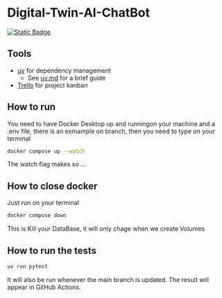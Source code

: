 # Digital-Twin-AI-ChatBot
[![Static Badge](https://img.shields.io/badge/Trello-Kanban-blue?style=flat&logo=trello&logoSize=auto)](https://trello.com/invite/b/68df8720f3a0b9358e3185e0/ATTI3cda1388218acd2b02eaf76dfd1ed374FD152D68/digital-twin)

## Tools
- [uv](https://github.com/astral-sh/uv) for dependency management
    - See [uv.md](docs/uv.md) for a brief guide
- [Trello](https://trello.com/invite/b/68df8720f3a0b9358e3185e0/ATTIf4dc42546f45cbc8140669f8207642abE25BF06A/digital-twin) for project kanban

## How to run
You need to have Docker Desktop up and runningon your machine and a .env file, there is an exmample on branch, then you need to type on your terminal 
```bash
docker compose up --watch
```

The watch flag makes so ... 

## How to close docker
Just run on your terminal
```bash
docker compose down 
```
This is Kill your DataBase, it will only chage when we create Volumes

## How to run the tests
```bash
uv run pytest
```
It will also be run whenever the main branch is updated. The result will appear in GitHub Actions.
